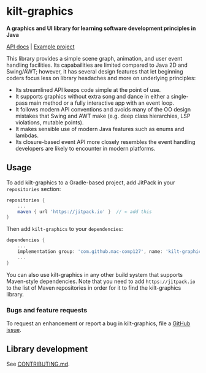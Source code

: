 # kilt-graphics

**A graphics and UI library for learning software development principles in Java**

[API docs](https://mac-comp127.github.io/kilt-graphics/) | [Example project](https://github.com/mac-comp127/welcome-app)

This library provides a simple scene graph, animation, and user event handling facilities. Its capabailities are limited compared to Java 2D and Swing/AWT; however, it has several design features that let beginning coders focus less on library headaches and more on underlying principles:

- Its streamlined API keeps code simple at the point of use.
- It supports graphics without extra song and dance in either a single-pass main method or a fully interactive app with an event loop.
- It follows modern API conventions and avoids many of the OO design mistakes that Swing and AWT make (e.g. deep class hierarchies, LSP violations, mutable points).
- It makes sensible use of modern Java features such as enums and lambdas.
- Its closure-based event API more closely resembles the event handling developers are likely to encounter in modern platforms.


## Usage

To add kilt-graphics to a Gradle-based project, add JitPack in your `repositories` section:

```gradle
repositories {
    ...
    maven { url 'https://jitpack.io' }  // ← add this
}
```

Then add `kilt-graphics` to your `dependencies`:

```gradle
dependencies {
    ...
    implementation group: 'com.github.mac-comp127', name: 'kilt-graphics', version: '1.9'  // ← add this
    ...
}
```

You can also use kilt-graphics in any other build system that supports Maven-style dependencies. Note that you need to add `https://jitpack.io` to the list of Maven repositories in order for it to find the kilt-graphics library.

### Bugs and feature requests

To request an enhancement or report a bug in kilt-graphics, file a [GitHub issue](https://github.com/mac-comp127/kilt-graphics/issues).


## Library development

See [CONTRIBUTING.md](CONTRIBUTING.md).
